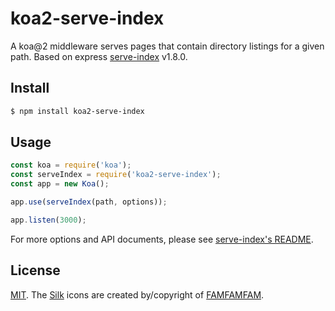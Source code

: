 # koa2-serve-index

  A koa@2 middleware serves pages that contain directory listings for a given path. Based on express [serve-index] v1.8.0.

## Install

```sh
$ npm install koa2-serve-index
```

## Usage

```js
const koa = require('koa');
const serveIndex = require('koa2-serve-index');
const app = new Koa();

app.use(serveIndex(path, options));

app.listen(3000);
```

For more options and API documents, please see [serve-index's README].

## License

[MIT](LICENSE). The [Silk](http://www.famfamfam.com/lab/icons/silk/) icons
are created by/copyright of [FAMFAMFAM](http://www.famfamfam.com/).

[serve-index]: https://github.com/expressjs/serve-index
[serve-index's README]: https://github.com/expressjs/serve-index#serve-index
